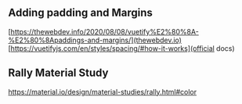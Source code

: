 ## Adding padding and Margins
[https://thewebdev.info/2020/08/08/vuetify%E2%80%8A-%E2%80%8Apaddings-and-margins/](thewebdev.io)
[https://vuetifyjs.com/en/styles/spacing/#how-it-works](official docs)

## Rally Material Study
https://material.io/design/material-studies/rally.html#color